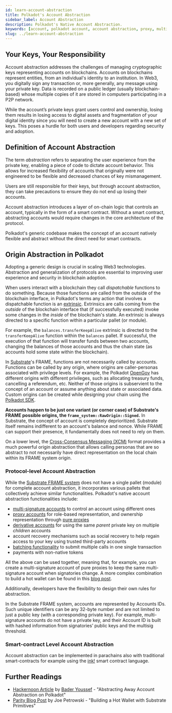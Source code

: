 ```yaml
---
id: learn-account-abstraction
title: Polkadot's Account Abstraction
sidebar_label: Account Abstraction
description: Polkadot's Native Account Abstraction.
keywords: [account, polkadot account, account abstraction, proxy, multisig, batch]
slug: ../learn-account-abstraction
---
```


## Your Keys, Your Responsibility

Account abstraction addresses the challenges of managing cryptographic keys representing accounts on
blockchains. Accounts on blockchains represent entities, from an individual's identity to an
institution. In Web3, you digitally sign any transaction or, more generally, any message using your
private key. Data is recorded on a public ledger (usually blockchain-based) whose multiple copies of
it are stored in computers participating in a P2P network.

While the account’s private keys grant users control and ownership, losing them results in losing
access to digital assets and fragmentation of your digital identity since you will need to create a
new account with a new set of keys. This poses a hurdle for both users and developers regarding
security and adoption.

## Definition of Account Abstraction

The term _abstraction_ refers to separating the user experience from the private key, enabling a
piece of code to dictate account behavior. This allows for increased flexibility of accounts that
originally were not engineered to be flexible and decreased chances of key mismanagement.

Users are still responsible for their keys, but through account abstraction, they can take
precautions to ensure they do not end up losing their accounts.

Account abstraction introduces a layer of on-chain logic that controls an account, typically in the
form of a smart contract. Without a smart contract, abstracting accounts would require changes in
the core architecture of the protocol.

Polkadot's generic codebase makes the concept of an account natively flexible and abstract
without the direct need for smart contracts.

## Origin Abstraction in Polkadot

Adopting a generic design is crucial in scaling Web3 technologies. Abstraction and generalization of
protocols are essential to improving user experience and security in blockchain adoption.

When users interact with a blockchain they call _dispatchable_ functions to do something. Because
those functions are called from the outside of the blockchain interface, in Polkadot's terms any
action that involves a dispatchable function is an [extrinsic](./learn-extrinsics.md). Extrinsics
are calls coming from the _outside_ of the blockchain interface that (if successfully executed)
invoke some changes in the _inside_ of the blockchain's state. An extrinsic is always
directed to a specific function within a particular pallet (or module).

For example, the `balances.transferKeepAlive` extrinsic is directed to the `transferKeepAlive`
function within the `balances` pallet. If successful, the execution of that function will transfer
funds between two accounts, changing the balances of those accounts and thus the chain state (as
accounts hold some state within the blockchain).

In [Substrate](../general/glossary.md#substrate)'s FRAME, functions are not necessarily called by
accounts. Functions can be called by any origin, where origins are caller-personas associated with
privilege levels. For example, the Polkadot [OpenGov](./learn-polkadot-opengov.md) has different
origins with different privileges, such as allocating treasury funds, cancelling a referendum, etc.
Neither of those origins is subservient to the concept of an account or assume anything about state
or associated data. Custom origins can be created while designing your chain using the
[Polkadot SDK](https://github.com/paritytech/polkadot-sdk).

**Accounts happen to be just one variant (or corner case) of Substrate's FRAME possible origins, the
`frame_system::RawOrigin::Signed`.** In Substrate, the concept of account is completely
deprioritized. Substrate itself remains indifferent to an account's balance and nonce. While FRAME
can support their presence, it fundamentally does not need to rely on them.

On a lower level, the [Cross-Consensus Messaging (XCM)](./learn-xcm-index) format provides a much
powerful origin abstraction that allows calling personas that are so abstract to not necessarily
have direct representation on the local chain within its FRAME system origin.

### Protocol-level Account Abstraction

While the [Substrate FRAME system](https://docs.substrate.io/reference/frame-pallets/) does not have
a single pallet (module) for complete account abstraction, it incorporates various pallets that
collectively achieve similar functionalities. Polkadot's native account abstraction functionalities
include:

- [multi-signature accounts](./learn-account-multisig.md) to control an account using different ones
- [proxy accounts](./learn-proxies.md) for role-based representation, and ownership representation
  through [pure proxies](./learn-proxies.md#anonymous-proxy-pure-proxy)
- [derivative accounts](./learn-account-advanced.md#derivation-paths) for using the same _parent_
  private key on multiple _children_ accounts
- account recovery mechanisms such as social recovery to help regain access to your key using
  trusted third-party accounts
- [batching functionality](./learn-balance-transfers.md#batch-transfers) to submit multiple calls in
  one single transaction
- payments with non-native tokens

All the above can be used together, meaning that, for example, you can create a multi-signature
account of pure proxies to keep the same multi-signature account when signatories change. A more
complex combination to build a hot wallet can be found in this
[blog post](https://www.parity.io/blog/building-a-hot-wallet-with-substrate-primitives/).

Additionally, developers have the flexibility to design their own rules for abstraction.

In the Substrate FRAME system, accounts are represented by Accounts IDs. Such unique identifiers can
be any 32-byte number and are not limited to just a public key (with a corresponding private key).
For example, multi-signature accounts do not have a private key, and their Account ID is built with
hashed information from signatories’ public keys and the multisig threshold.

### Smart-contract Level Account Abstraction

Account abstraction can be implemented in parachains also with traditional smart-contracts for
example using the [ink!](../build/build-smart-contracts.md#ink) smart contract language.

## Further Readings

- [Hackernoon Article](https://hackernoon.com/abstracting-away-account-abstraction-on-polkadot) by
  [Bader Youssef](../general/contributors.md#bader-youssef) - "Abstracting Away Account Abstraction
  on Polkadot"
- [Parity Blog Post](https://www.parity.io/blog/building-a-hot-wallet-with-substrate-primitives/) by
  Joe Petrowski - "Building a Hot Wallet with Substrate Primitives"
